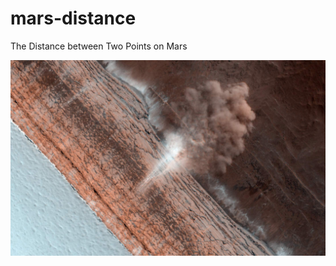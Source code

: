 # mars-distance
The Distance between Two Points on Mars

![](https://github.com/spacemath/mars-distance/blob/gh-pages/background.jpg) 
